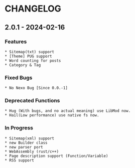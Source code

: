 # CHANGELOG

## 2.0.1 - 2024-02-16

### Features
    * Sitemap(txt) support
    * [Theme] PUG support
    * Word counting for posts
    * Category & Tag

### Fixed Bugs
    * No Nexo Bug [Since 0.0.-1]

### Deprecated Functions
    * Hug (With bugs, and no actual meaning) use LibMod now.
    * Hail(Low performance) use native fs now.

### In Progress
    * Sitemap(xml) support
    * new Builder class
    * new parser port
    * WebAssembly (rust/c++)
    * Page description support (Function/Variable)
    * RSS support
